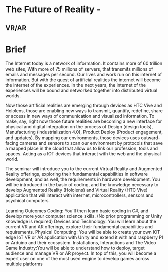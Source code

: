 # The Future of Reality -
## VR/AR

# Brief
The Internet today is a network of information. It contains more of 60 trillion web sites, With more of 75 millions of servers, that transmits millions of emails and messages per second. Our lives and work run on this internet of information. But with the quest of artificial realities the internet will become the internet of the experiences. In the next years, the internet of the experiences will be bound and networked together into distributed virtual worlds.

Now those artificial realities are emerging through devices as HTC Vive and Hololens, those are enabling new ways to transmit, quantify, redefine, share or access in new ways of communication and visualized information. To make, say, right now those future realities are becoming a new interface for physical and digital integration on the process of Design (design tools), Manufacturing (industrialization 4.0), Product Deploy (Product engagement,  and updates). By mapping our environments, those devices uses outward-facing cameras and sensors to scan our environment by protocols that save a mapped place in the cloud that allow us to link our profession, tools and spaces. Acting as a IOT devices  that interact with the web and the physical world.

The seminar will introduce you to the current Virtual Reality and Augmented Reality offerings, exploring their fundamental capabilities in software development,  and as well, the  requirements in hardware development. You will be introduced in the basic of coding, and the knowledge necessary to develop Augmented Reality (Hololens) and Virtual Reality (HTC Vive)  application that will interact with internet, microcontrollers, sensors and psychical computers.

Learning Outcomes
Coding: You'll then learn basic coding in C#, and develop more your computer science skills. (No prior programming or Unity knowledge is required)
Devices and Technology: You will learn about the current VR and AR offerings, explore their fundamental capabilities and requirements. 
Physical Computing: You will be able to create your own IOT edge IoT VR or AR application  with Unity and extend it with and raspberry PI or Arduino and their ecosystem.
Installations, Interactions and The Video Game Industry:You will be able to understand how to deploy, target audience  and manage VR or AR proyect. In top of this, you will become a expert user on one of the most used engine to develop games across multiple platforms

